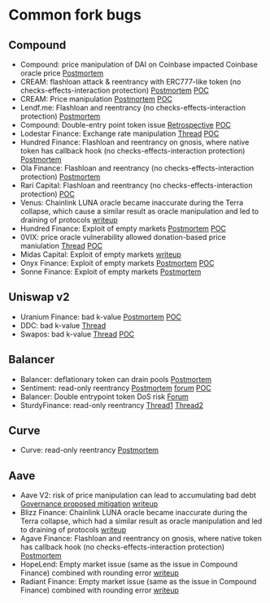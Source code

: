 # Common fork bugs

## Compound

- Compound: price manipulation of DAI on Coinbase impacted Coinbase oracle price [Postmortem](https://www.comp.xyz/t/dai-liquidation-event/642)
- CREAM: flashloan attack & reentrancy with ERC777-like token (no checks-effects-interaction protection) [Postmortem](https://medium.com/cream-finance/c-r-e-a-m-finance-post-mortem-amp-exploit-6ceb20a630c5) [POC](https://github.com/SunWeb3Sec/DeFiHackLabs#20210830-cream-finance---flashloan-attack--reentrancy)
- CREAM: Price manipulation [Postmortem](https://medium.com/immunefi/hack-analysis-cream-finance-oct-2021-fc222d913fc5) [POC](https://github.com/SunWeb3Sec/DeFiHackLabs#20211027-creamfinance---price-manipulation)
- Lendf.me: Flashloan and reentrancy (no checks-effects-interaction protection) [Postmortem](https://medium.com/dforcenet/a-summary-of-the-attack-on-lendf-me-on-april-19-2020-e2f1c5d96640)
- Compound: Double-entry point token issue [Retrospective](https://blog.openzeppelin.com/compound-tusd-integration-issue-retrospective/) [POC](https://github.com/SunWeb3Sec/DeFiHackLabs#20220322-compoundtusdsweeptokenbypass)
- Lodestar Finance: Exchange rate manipulation [Thread](https://twitter.com/BowTiedPickle/status/1601650177369993216) [POC](https://github.com/SunWeb3Sec/DeFiHackLabs#20221211---lodestar---flashloan-price-manipulation)
- Hundred Finance: Flashloan and reentrancy on gnosis, where native token has callback hook (no checks-effects-interaction protection) [Postmortem](https://medium.com/immunefi/a-poc-of-the-hundred-finance-heist-4121f23a098)
- Ola Finance: Flashloan and reentrancy (no checks-effects-interaction protection) [Postmortem](https://medium.com/coinmonks/ola-finance-hack-a-post-mortem-analysis-7bf498f73a54)
- Rari Capital: Flashloan and reentrancy (no checks-effects-interaction protection) [POC](https://github.com/SunWeb3Sec/DeFiHackLabs#20220430-rari-capitalfei-protocol---flashloan-attack--reentrancy)
- Venus: Chainlink LUNA oracle became inaccurate during the Terra collapse, which cause a similar result as oracle manipulation and led to draining of protocols [writeup](https://rekt.news/venus-blizz-rekt/)
- Hundred Finance: Exploit of empty markets [Postmortem](https://blog.hundred.finance/15-04-23-hundred-finance-hack-post-mortem-d895b618cf33) [POC](https://github.com/SunWeb3Sec/DeFiHackLabs#20230415-hundredfinance---flashloan-exchangerate-manipulation--erc4626-inflation-attack)
- 0VIX: price oracle vulnerability allowed donation-based price maniulation [Thread](https://twitter.com/peckshield/status/1651923235603361793) [POC](https://github.com/SunWeb3Sec/DeFiHackLabs#20230428-0vix---flashloan-price-manipulation)
- Midas Capital: Exploit of empty markets [writeup](https://neptunemutual.com/blog/understanding-midas-capital-exploit/)
- Onyx Finance: Exploit of empty markets [Postmortem](https://rekt.news/onyx-protocol-rekt/) [POC](https://github.com/SunWeb3Sec/DeFiHackLabs#20231101-onyxprotocol---precission-loss-vulnerability)
- Sonne Finance: Exploit of empty markets [Postmortem](https://medium.com/@SonneFinance/post-mortem-sonne-finance-exploit-12f3daa82b06)

## Uniswap v2

- Uranium Finance: bad k-value [Postmortem](https://medium.com/immunefi/building-a-poc-for-the-uranium-heist-ec83fbd83e9f) [POC](https://github.com/SunWeb3Sec/DeFiHackLabs#20210428-uranium---miscalculation)
- DDC: bad k-value [Thread](https://twitter.com/BeosinAlert/status/1564240190851383302)
- Swapos: bad k-value [Thread](https://twitter.com/DeDotFiSecurity/status/1647536474349338624) [POC](https://github.com/SunWeb3Sec/DeFiHackLabs#20230416-swapos-v2----error-k-value-attack)

## Balancer

- Balancer: deflationary token can drain pools [Postmortem](https://medium.com/balancer-protocol/incident-with-non-standard-erc20-deflationary-tokens-95a0f6d46dea)
- Sentiment: read-only reentrancy [Postmortem](https://hackmd.io/@sentimentxyz/SJCySo1z2) [forum](https://forum.balancer.fi/t/reentrancy-vulnerability-scope-expanded/4345) [POC](https://github.com/SunWeb3Sec/DeFiHackLabs#20230405-sentiment---read-only-reentrancy)
- Balancer: Double entrypoint token DoS risk [Forum](https://forum.balancer.fi/t/medium-severity-bug-found/3161)
- SturdyFinance: read-only reentrancy [Thread1](https://twitter.com/BlockSecTeam/status/1668084629654638592) [Thread2](https://twitter.com/1nf0s3cpt/status/1668802708592267264)

## Curve

- Curve: read-only reentrancy [Postmortem](https://chainsecurity.com/curve-lp-oracle-manipulation-post-mortem/)

## Aave

- Aave V2: risk of price manipulation can lead to accumulating bad debt [Governance proposed mitigation](https://governance.aave.com/t/arc-risk-parameter-recommendations-for-aave-v2-eth-2022-11-22/10757/27) [writeup](https://medium.com/@eigenphi/an-in-depth-analysis-of-how-aaves-1-6-million-bad-debt-was-created-ab74027ea108)
- Blizz Finance: Chainlink LUNA oracle became inaccurate during the Terra collapse, which had a similar result as oracle manipulation and led to draining of protocols [writeup](https://rekt.news/venus-blizz-rekt/)
- Agave Finance: Flashloan and reentrancy on gnosis, where native token has callback hook (no checks-effects-interaction protection) [Postmortem](https://medium.com/immunefi/a-poc-of-the-hundred-finance-heist-4121f23a098)
- HopeLend: Empty market issue (same as the issue in Compound Finance) combined with rounding error [writeup](https://www.certik.com/resources/blog/5dHTzHnoARD1huRtxu0qvi-hopelend-incident-analysis)
- Radiant Finance: Empty market issue (same as the issue in Compound Finance) combined with rounding error [writeup](https://blog.verichains.io/p/radiant-lending-pool-hack-analysis)
